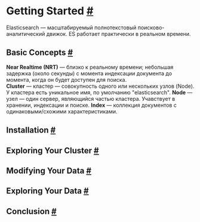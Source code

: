 # Getting Started [#](https://www.elastic.co/guide/en/elasticsearch/reference/current/getting-started.html#getting-started)
Elasticsearch — масштабируемый полнотекстовый поисково-аналитический движок. ES работает практически в реальном времени. 
## Basic Concepts  [#](https://www.elastic.co/guide/en/elasticsearch/reference/current/_basic_concepts.html#_basic_concepts)
**Near Realtime (NRT)** — близко к реальному времени; небольшая задержка (около секунды) с момента индексации документа до момента, когда он будет доступен для поиска.  
**Cluster** — кластер — совокупность одного или нескольких узлов (Node). У кластера есть уникальное имя, по умолчанию "elasticsearch".
**Node** — узел — один сервер, являющийся частью кластера. Учавствует в хранении, индексации и поиске.
**Index** — коллекция документов с одинаковыми/схожими характеристиками. 

 

## Installation [#](https://www.elastic.co/guide/en/elasticsearch/reference/current/_installation.html#_installation)
## Exploring Your Cluster [#](https://www.elastic.co/guide/en/elasticsearch/reference/current/_installation.html#_installation)
## Modifying Your Data [#](https://www.elastic.co/guide/en/elasticsearch/reference/current/_modifying_your_data.html#_modifying_your_data)
## Exploring Your Data [#](https://www.elastic.co/guide/en/elasticsearch/reference/current/_exploring_your_data.html#_exploring_your_data)
## Conclusion [#](https://www.elastic.co/guide/en/elasticsearch/reference/current/_conclusion.html#_conclusion)
<!--stackedit_data:
eyJoaXN0b3J5IjpbLTExNDMxMDg5MjQsMTM3ODQyMTExXX0=
-->